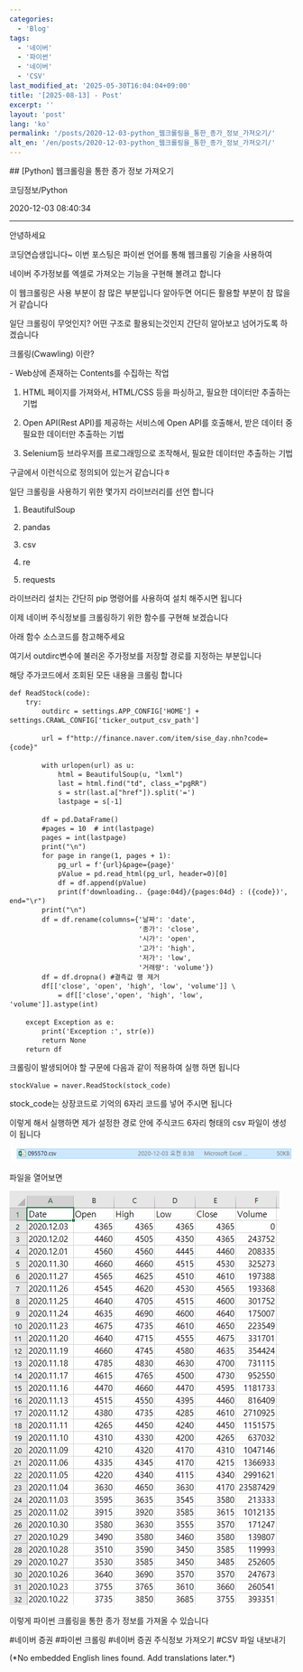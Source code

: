 ```yaml
---
categories:
  - 'Blog'
tags:
  - '네이버'
  - '파이썬'
  - '네이버'
  - 'CSV'
last_modified_at: '2025-05-30T16:04:04+09:00'
title: '[2025-08-13] - Post'
excerpt: ''
layout: 'post'
lang: 'ko'
permalink: '/posts/2020-12-03-python_웹크롤링을_통한_종가_정보_가져오기/'
alt_en: '/en/posts/2020-12-03-python_웹크롤링을_통한_종가_정보_가져오기/'
---
```


<div class="lang-panel lang-ko" lang="ko">
## [Python] 웹크롤링을 통한 종가 정보 가져오기

코딩정보/Python

2020-12-03 08:40:34

* * *

안녕하세요

코딩연습생입니다~ 이번 포스팅은 파이썬 언어를 통해 웹크롤링 기술을 사용하여

네이버 주가정보를 엑셀로 가져오는 기능을 구현해 볼려고 합니다

이 웹크롤링은 사용 부분이 참 많은 부분입니다 알아두면 어디든 활용할 부분이 참 많을거 같습니다

일단 크롤링이 무엇인지? 어떤 구조로 활용되는것인지 간단히 알아보고 넘어가도록 하겠습니다

크롤링(Cwawling) 이란?

\- Web상에 존재하는 Contents를 수집하는 작업

1) HTML 페이지를 가져와서, HTML/CSS 등을 파싱하고, 필요한 데이터만 추출하는 기법

2) Open API(Rest API)를 제공하는 서비스에 Open API를 호출해서, 받은 데이터 중 필요한 데이터만 추출하는 기법

3) Selenium등 브라우저를 프로그래밍으로 조작해서, 필요한 데이터만 추출하는 기법

구글에서 이런식으로 정의되어 있는거 같습니다ㅎ

일단 크롤링을 사용하기 위한 몇가지 라이브러리를 선언 합니다

1) BeautifulSoup

2) pandas

3) csv

4) re

5) requests

라이브러리 설치는 간단히 pip 명령어를 사용하여 설치 해주시면 됩니다

이제 네이버 주식정보를 크롤링하기 위한 함수를 구현해 보겠습니다

아래 함수 소스코드를 참고해주세요

여기서 outdirc변수에 불러온 주가정보를 저장할 경로를 지정하는 부분입니다

해당 주가코드에서 조회된 모든 내용을 크롤링 합니다

    
    
    def ReadStock(code):
        try:
            outdirc = settings.APP_CONFIG['HOME'] + settings.CRAWL_CONFIG['ticker_output_csv_path']
    
            url = f"http://finance.naver.com/item/sise_day.nhn?code={code}"
    
            with urlopen(url) as u:
                html = BeautifulSoup(u, "lxml")
                last = html.find("td", class_="pgRR")
                s = str(last.a["href"]).split('=')
                lastpage = s[-1]
    
            df = pd.DataFrame()
            #pages = 10  # int(lastpage)
            pages = int(lastpage)
            print("\n")
            for page in range(1, pages + 1):
                pg_url = f'{url}&page={page}'
                pValue = pd.read_html(pg_url, header=0)[0]
                df = df.append(pValue)
                print(f'downloading.. {page:04d}/{pages:04d} : ({code})', end="\r")
            print("\n")
            df = df.rename(columns={'날짜': 'date',
                                    '종가': 'close',
                                    '시가': 'open',
                                    '고가': 'high',
                                    '저가': 'low',
                                    '거래량': 'volume'})
            df = df.dropna() #결측값 행 제거
            df[['close', 'open', 'high', 'low', 'volume']] \
                = df[['close','open', 'high', 'low', 'volume']].astype(int)
    
        except Exception as e:
            print('Exception :', str(e))
            return None
        return df

크롤링이 발생되어야 할 구문에 다음과 같이 적용하여 실행 하면 됩니다

    
    
    stockValue = naver.ReadStock(stock_code)

stock_code는 상장코드로 기억의 6자리 코드를 넣어 주시면 됩니다

이렇게 해서 실행하면 제가 설정한 경로 안에 주식코드 6자리 형태의 csv 파일이 생성이 됩니다

![](/assets/images/python_웹크롤링을_통한_종가_정보_가져오기/img.png)

파일을 열어보면

![](/assets/images/python_웹크롤링을_통한_종가_정보_가져오기/img_1.png)

이렇게 파이썬 크롤링을 통한 종가 정보를 가져올 수 있습니다

  

#네이버 증권 #파이썬 크롤링 #네이버 증권 주식정보 가져오기 #CSV 파일 내보내기


</div>
<div class="lang-panel lang-en" lang="en">
(*No embedded English lines found. Add translations later.*)

</div>
